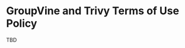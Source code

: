 # GroupVine and Trivy Terms of Use Policy
<div id="gv-site-policy"></div>

<div class="TBD">
TBD
</div>